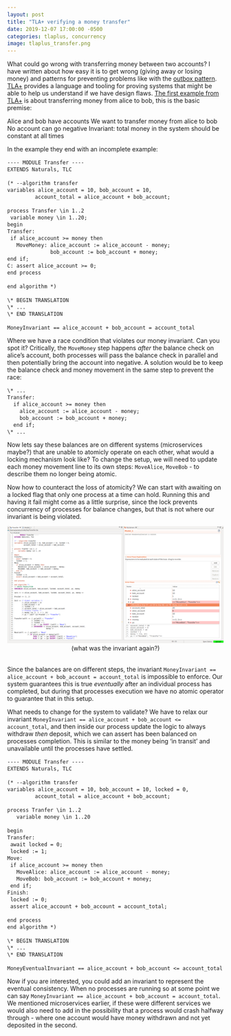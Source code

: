 ```yaml
---
layout: post
title: "TLA+ verifying a money transfer"
date: 2019-12-07 17:00:00 -0500
categories: tlaplus, concurrency
image: tlaplus_transfer.png
---
```


What could go wrong with transferring money between two accounts? I have written about how easy it is to get wrong (giving away or losing money) and patterns for preventing problems like with the <a href="http://klotzandrew.com/blog/dropped-messages-outbox-pattern">outbox pattern</a>. <a href="https://lamport.azurewebsites.net/tla/tla.html">TLA+</a> provides a language and tooling for proving systems that might be able to help us understand if we have design flaws. <a href="https://learntla.com/introduction/example/">The first example from TLA+</a> is about transferring money from alice to bob, this is the basic premise:

Alice and bob have accounts
We want to transfer money from alice to bob
No account can go negative
Invariant: total money in the system should be constant at all times

In the example they end with an incomplete example:


```tlaplus
---- MODULE Transfer ----
EXTENDS Naturals, TLC

(* --algorithm transfer
variables alice_account = 10, bob_account = 10,
         account_total = alice_account + bob_account;

process Transfer \in 1..2
 variable money \in 1..20;
begin
Transfer:
 if alice_account >= money then
   MoveMoney: alice_account := alice_account - money;
              bob_account := bob_account + money;
end if;
C: assert alice_account >= 0;
end process

end algorithm *)

\* BEGIN TRANSLATION
\* ...
\* END TRANSLATION

MoneyInvariant == alice_account + bob_account = account_total
```

Where we have a race condition that violates our money invariant. Can you spot it? Critically, the `MoveMoney` step happens *after* the balance check on alice’s account, both processes will pass the balance check in parallel and then potentially bring the account into negative. A solution would be to keep the balance check and money movement in the same step to prevent the race:

```tla
\* ...
Transfer:
  if alice_account >= money then
    alice_account := alice_account - money;
    bob_account := bob_account + money;
  end if;
\* ...
```

Now lets say these balances are on different systems (microservices maybe?) that are unable to atomicly operate on each other, what would a locking mechanism look like? To change the setup, we will need to update each money movement line to its own steps: `MoveAlice`, `MoveBob` - to describe them no longer being atomic.

Now how to counteract the loss of atomicity? We can start with awaiting on a locked flag that only one process at a time can hold. Running this and having it fail might come as a little surprise, since the lock prevents concurrency of processes for balance changes, but that is not where our invariant is being violated.

<div style="text-align: center; margin-bottom: 2rem;">
  <img src="../../assets/tlaplus_transfer.png" alt="tlaplus transfer" width="700">
  <div>(what was the invariant again?)</div>
</div>

Since the balances are on different steps, the invariant `MoneyInvariant == alice_account + bob_account = account_total` is impossible to enforce. Our system guarantees this is true *eventually* after an individual process has completed, but during that processes execution we have no atomic operator to guarantee that in this setup.

What needs to change for the system to validate? We have to relax our invariant `MoneyInvariant == alice_account + bob_account <= account_total`, and then inside our process update the logic to always withdraw *then* deposit, which we can assert has been balanced on processes completion. This is similar to the money being ‘in transit’ and unavailable until the processes have settled.

```tla
---- MODULE Transfer ----
EXTENDS Naturals, TLC

(* --algorithm transfer
variables alice_account = 10, bob_account = 10, locked = 0,
         account_total = alice_account + bob_account;

process Tranfer \in 1..2
   variable money \in 1..20

begin
Transfer:
 await locked = 0;
 locked := 1;
Move:
 if alice_account >= money then
   MoveAlice: alice_account := alice_account - money;
   MoveBob: bob_account := bob_account + money;
 end if;
Finish:
 locked := 0;
 assert alice_account + bob_account = account_total;

end process
end algorithm *)

\* BEGIN TRANSLATION
\* ...
\* END TRANSLATION

MoneyEventualInvariant == alice_account + bob_account <= account_total
```

Now if you are interested, you could add an invariant to represent the eventual consistency. When no processes are running so at some point we can say `MoneyInvariant == alice_account + bob_account = account_total`. We mentioned microservices earlier, if these were different services we would also need to add in the possibility that a process would crash halfway through - where one account would have money withdrawn and not yet deposited in the second.
